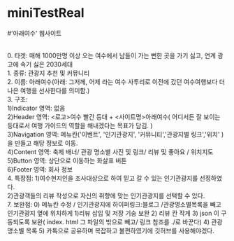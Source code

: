 # miniTestReal
#'아래여수' 웹사이트 </br>

</br>
0. 타겟: 매해 1000만명 이상 오는 여수에서 남들이 가는 뻔한 곳을 가기 싫고, 연계 광고에 속기 싫은 2030세대</br>
1. 종류: 관광지 추천 및 커뮤니티</br>
2. 이름: 아래여수(아래: 그저께, 어제 라는 여수 사투리로 이전에 갔던 여수여행보다 더 나은 여행을 선사한다를 의미함.)</br>
3. 구조:</br>
   1)Indicator 영역: 없음 </br>
   2)Header 영역: <로고>여수 빨간 등대 + <사이트명>아래여수( 어디서든 잘 보이는 등대로서 여행 가이드의 역할을 해내겠다는 목표가 담김. ) </br>
   3)Navigation 영역: 메뉴칸('이벤트', '인기관광지', '커뮤니티','관광지별 링크','위치' )을 만들고 해당 정보로 이동. </br>
   4)Content 영역: 축제 배너/ 관광 명소별 사진 및 링크/ 리뷰 및 좋아요 / 위치지도 </br>
   5)Button 영역: 상단으로 이동하는 화살표 버튼</br>
   6)Footer 영역: 회사 정보</br>
4. 특장점:
   1)여수현지인을 조사대상으로 하여 믿고 갈 수 있는 인기관광지를 선정하였다. </br>
   2)관광객들의 리뷰 작성으로 자신의 취향에 맞는 인기관광지를 선택할 수 있다. </br>
7. 보완점:
   0) 메뉴칸 수정 / 인기관광지에 하이퍼링크:블로그 /관광명소별목록을 빼고 인기관광지 옆에 위치하게 
   1)리뷰 삽입 및 저장 기숭 보완
   2) 리뷰 칸 작게
   3) json  이 구동되도록 보완( index. html 그 파일의 밖으로 빼고/ 링크 참조를 ./로 바꾼다) 
   4) 관광 명소별 목록
   5) 카톡으로 공유하며 복잡하고 불편하였기에 깃허브를 사용해야겠다. 
      
